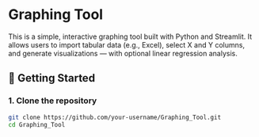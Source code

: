 # Graphing Tool

This is a simple, interactive graphing tool built with Python and Streamlit. It allows users to import tabular data (e.g., Excel), select X and Y columns, and generate visualizations — with optional linear regression analysis.

## 🚀 Getting Started

### 1. Clone the repository
```bash
git clone https://github.com/your-username/Graphing_Tool.git
cd Graphing_Tool
